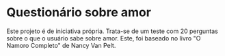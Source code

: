 # Questionário sobre amor
Este projeto é de iniciativa própria. Trata-se de um teste com 20 perguntas sobre o que o usuário sabe sobre amor. Este, foi baseado no livro "O Namoro Completo" de Nancy Van Pelt.
